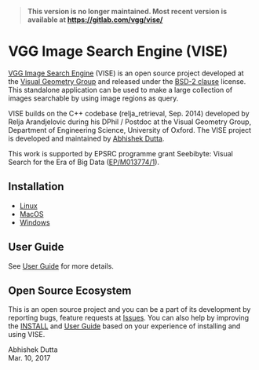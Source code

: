 > **This version is no longer maintained. Most recent version is available at https://gitlab.com/vgg/vise/**

# VGG Image Search Engine (VISE)

[VGG Image Search Engine](http://www.robots.ox.ac.uk/~vgg/software/vise) (VISE) is an 
open source project developed at the [Visual Geometry Group](http://www.robots.ox.ac.uk/~vgg) and released under 
the [BSD-2 clause](LICENSE) license. This standalone application can be used to make a 
large collection of images searchable by using image regions as query.

VISE builds on the C++ codebase (relja_retrieval, Sep. 2014) developed by 
Relja Arandjelovic during his DPhil / Postdoc at the Visual Geometry Group, 
Department of Engineering Science, University of Oxford. The VISE project
is developed and maintained by [Abhishek Dutta](adutta@robots.ox.ac.uk).

This work is supported by EPSRC programme grant Seebibyte: Visual Search for 
the Era of Big Data ([EP/M013774/1](http://www.seebibyte.org/index.html)).

## Installation
 * [Linux](INSTALL-Linux.md)
 * [MacOS](INSTALL-MacOS.md)
 * [Windows](INSTALL-Windows.md)

## User Guide
See [User Guide](UserGuide.md) for more details.

## Open Source Ecosystem
This is an open source project and you can be a part of its development by 
reporting bugs, feature requests at [Issues](https://gitlab.com/vgg/vise/issues). You can 
also help by improving the [INSTALL](https://gitlab.com/vgg/vise/blob/master/INSTALL.md) 
and [User Guide](https://gitlab.com/vgg/vise/blob/master/UserGuide.md) based on your experience 
of installing and using VISE.

Abhishek Dutta  
Mar. 10, 2017
